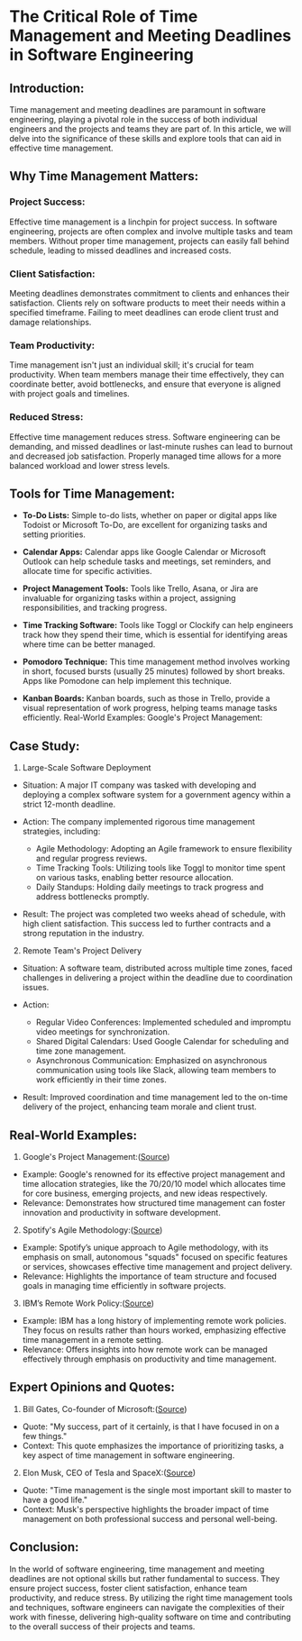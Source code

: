 # The Critical Role of Time Management and Meeting Deadlines in Software Engineering

## Introduction:
Time management and meeting deadlines are paramount in software engineering, playing a pivotal role in the success of both individual engineers and the projects and teams they are part of. In this article, we will delve into the significance of these skills and explore tools that can aid in effective time management.

## Why Time Management Matters:

### Project Success:
Effective time management is a linchpin for project success. In software engineering, projects are often complex and involve multiple tasks and team members. Without proper time management, projects can easily fall behind schedule, leading to missed deadlines and increased costs.

### Client Satisfaction:
Meeting deadlines demonstrates commitment to clients and enhances their satisfaction. Clients rely on software products to meet their needs within a specified timeframe. Failing to meet deadlines can erode client trust and damage relationships.

### Team Productivity:
Time management isn't just an individual skill; it's crucial for team productivity. When team members manage their time effectively, they can coordinate better, avoid bottlenecks, and ensure that everyone is aligned with project goals and timelines.

### Reduced Stress:
Effective time management reduces stress. Software engineering can be demanding, and missed deadlines or last-minute rushes can lead to burnout and decreased job satisfaction. Properly managed time allows for a more balanced workload and lower stress levels.

## Tools for Time Management:

- **To-Do Lists:** Simple to-do lists, whether on paper or digital apps like Todoist or Microsoft To-Do, are excellent for organizing tasks and setting priorities.

- **Calendar Apps:** Calendar apps like Google Calendar or Microsoft Outlook can help schedule tasks and meetings, set reminders, and allocate time for specific activities.

- **Project Management Tools:** Tools like Trello, Asana, or Jira are invaluable for organizing tasks within a project, assigning responsibilities, and tracking progress.

- **Time Tracking Software:** Tools like Toggl or Clockify can help engineers track how they spend their time, which is essential for identifying areas where time can be better managed.

- **Pomodoro Technique:** This time management method involves working in short, focused bursts (usually 25 minutes) followed by short breaks. Apps like Pomodone can help implement this technique.

- **Kanban Boards:** Kanban boards, such as those in Trello, provide a visual representation of work progress, helping teams manage tasks efficiently.
Real-World Examples:
Google's Project Management:

## Case Study:
1. Large-Scale Software Deployment
- Situation: A major IT company was tasked with developing and deploying a complex software system for a government agency within a strict 12-month deadline.
- Action: The company implemented rigorous time management strategies, including:

  - Agile Methodology: Adopting an Agile framework to ensure flexibility and regular progress reviews.
  - Time Tracking Tools: Utilizing tools like Toggl to monitor time spent on various tasks, enabling better resource allocation.
  - Daily Standups: Holding daily meetings to track progress and address bottlenecks promptly.
- Result: The project was completed two weeks ahead of schedule, with high client satisfaction. This success led to further contracts and a strong reputation in the industry.

2. Remote Team's Project Delivery
- Situation: A software team, distributed across multiple time zones, faced challenges in delivering a project within the deadline due to coordination issues.
- Action:

  - Regular Video Conferences: Implemented scheduled and impromptu video meetings for synchronization.
  - Shared Digital Calendars: Used Google Calendar for scheduling and time zone management.
  - Asynchronous Communication: Emphasized on asynchronous communication using tools like Slack, allowing team members to work efficiently in their time zones.
- Result: Improved coordination and time management led to the on-time delivery of the project, enhancing team morale and client trust.


## Real-World Examples:

1. Google's Project Management:([Source](https://www.itonics-innovation.com/blog/702010-rule-of-innovation))
- Example: Google's renowned for its effective project management and time allocation strategies, like the 70/20/10 model which allocates time for core business, emerging projects, and new ideas respectively.
- Relevance: Demonstrates how structured time management can foster innovation and productivity in software development.

2. Spotify's Agile Methodology:([Source](https://www.atlassian.com/agile/agile-at-scale/spotify))
- Example: Spotify’s unique approach to Agile methodology, with its emphasis on small, autonomous "squads" focused on specific features or services, showcases effective time management and project delivery.
- Relevance: Highlights the importance of team structure and focused goals in managing time efficiently in software projects.

3. IBM’s Remote Work Policy:([Source](https://knowledge.wharton.upenn.edu/podcast/knowledge-at-wharton-podcast/companies-rethink-remote-work-policies/))
- Example: IBM has a long history of implementing remote work policies. They focus on results rather than hours worked, emphasizing effective time management in a remote setting.
- Relevance: Offers insights into how remote work can be managed effectively through emphasis on productivity and time management.

## Expert Opinions and Quotes:

1. Bill Gates, Co-founder of Microsoft:([Source](https://quotefancy.com/quote/774833/Bill-Gates-My-success-part-of-it-certainly-is-that-I-have-focused-in-on-a-few-things))
- Quote: "My success, part of it certainly, is that I have focused in on a few things."
- Context: This quote emphasizes the importance of prioritizing tasks, a key aspect of time management in software engineering.

2. Elon Musk, CEO of Tesla and SpaceX:([Source](https://glasp.co/quotes/elon-musk/))
- Quote: "Time management is the single most important skill to master to have a good life."
- Context: Musk's perspective highlights the broader impact of time management on both professional success and personal well-being.

## Conclusion:
In the world of software engineering, time management and meeting deadlines are not optional skills but rather fundamental to success. They ensure project success, foster client satisfaction, enhance team productivity, and reduce stress. By utilizing the right time management tools and techniques, software engineers can navigate the complexities of their work with finesse, delivering high-quality software on time and contributing to the overall success of their projects and teams.

